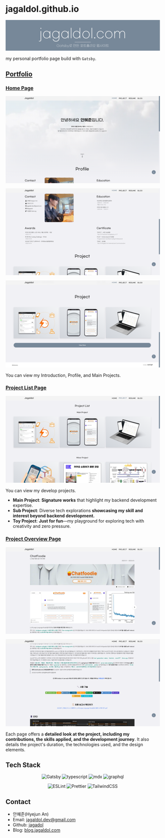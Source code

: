 # jagaldol.github.io

![Banner](src\images\projects\web-portfolio\banner.png)

my personal portfolio page build with `Gatsby`.

## [Portfolio](https://jagaldol.com)

### [Home Page](<(https://jagaldol.com)>)

![Home](src\images\projects\web-portfolio\images\01.png)

![Profile](src\images\projects\web-portfolio\images\02.png)

![Main Projects](src\images\projects\web-portfolio\images\03.png)

You can view my Introduction, Profile, and Main Projects.

### [Project List Page](https://jagaldol.com/projects/)

![Projects](src\images\projects\web-portfolio\images\04.png)

You can view my develop projects.

- **Main Project**: **Signature works** that highlight my backend development expertise.
- **Sub Project**: Diverse tech explorations **showcasing my skill and interest beyond backend development.**
- **Toy Project**: **Just for fun**—my playground for exploring tech with creativity and zero pressure.

### [Project Overview Page](https://jagaldol.com/projects/chat-foodie/)

![Chat foodie Title](src\images\projects\web-portfolio\images\06.png)

![Chat foodie Content](src\images\projects\web-portfolio\images\07.png)

Each page offers a **detailed look at the project, including my contributions, the skills applied, and the development journey**. It also details the project's duration, the technologies used, and the design elements.

## Tech Stack

<div align="center">

![Gatsby](https://img.shields.io/badge/-Gatsby-663399?style=for-the-badge&logo=Gatsby)
![typescript](https://img.shields.io/badge/-typescript-3178C6?style=for-the-badge&logo=typescript&logoColor=white)
![mdx](https://img.shields.io/badge/-mdx-1B1F24?style=for-the-badge&logo=mdx&logoColor=white)
![graphql](https://img.shields.io/badge/-graphql-E10098?style=for-the-badge&logo=graphql&logoColor=white)

![ESLint](https://img.shields.io/badge/-ESLint-4B32C3?style=for-the-badge&logo=ESLint&logoColor=white)
![Prettier](https://img.shields.io/badge/-Prettier-F7B93E?style=for-the-badge&logo=Prettier&logoColor=white)
![TailwindCSS](https://img.shields.io/badge/-Tailwind%20css-06B6D4?style=for-the-badge&logo=tailwindcss&logoColor=white)

</div>

## Contact

- 안혜준(Hyejun An)
- Email: [jagaldol.dev@gmail.com](mailto:jagaldol.dev@gmail.com)
- Github: [jagadol](https://github.com/jagadol)
- Blog: [blog.jagaldol.com](https://blog.jagaldol.com)
